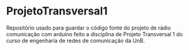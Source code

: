 # ProjetoTransversal1
Repositório usado para guardar o código fonte do projeto de rádio comunicação com arduino feito
a disciplina de Projeto Transversal 1 do curso de engenharia de redes de comunicação da UnB.
